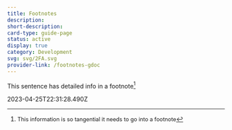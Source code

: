 ```yaml
---
title: Footnotes
description: 
short-description: 
card-type: guide-page
status: active
display: true
category: Development
svg: svg/2FA.svg
provider-link: /footnotes-gdoc
---
```

<div class="content-section">
<div class="section-container" markdown="1">

This sentence has detailed info in a footnote[^1]

[^1]: <span style='font-size:0.91em'>This information is so tangential it needs to go into a footnote</span>
</div>
</div> 2023-04-25T22:31:28.490Z